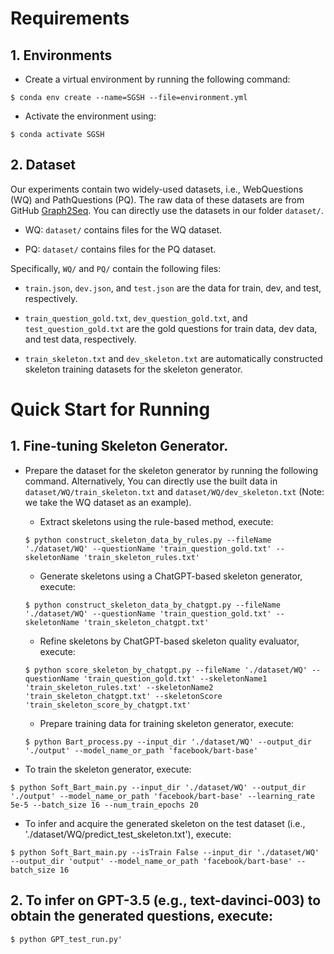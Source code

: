 # Requirements
## 1. Environments
* Create a virtual environment by running the following command:
```
$ conda env create --name=SGSH --file=environment.yml
```
* Activate the environment using:
```
$ conda activate SGSH
```

## 2. Dataset
Our experiments contain two widely-used datasets, i.e., WebQuestions (WQ) and PathQuestions (PQ). The raw data of these datasets are from GitHub [Graph2Seq](https://github.com/hugochan/Graph2Seq-for-KGQG). You can directly use the datasets in our folder `dataset/`. 
* WQ: `dataset/` contains files for the WQ dataset.

* PQ: `dataset/` contains files for the PQ dataset.

Specifically, `WQ/` and `PQ/` contain the following files:
* `train.json`, `dev.json`, and `test.json` are the data for train, dev, and test, respectively.

* `train_question_gold.txt`, `dev_question_gold.txt`, and `test_question_gold.txt` are the gold questions for train data, dev data, and test data, respectively.
* `train_skeleton.txt` and `dev_skeleton.txt` are automatically constructed skeleton training datasets for the skeleton generator.

# Quick Start for Running

## 1. Fine-tuning Skeleton Generator.
   
* Prepare the dataset for the skeleton generator by running the following command. Alternatively, You can directly use the built data in `dataset/WQ/train_skeleton.txt` and `dataset/WQ/dev_skeleton.txt` (Note: we take the WQ dataset as an example).

  * Extract skeletons using the rule-based method, execute:
  ```
  $ python construct_skeleton_data_by_rules.py --fileName './dataset/WQ' --questionName 'train_question_gold.txt' --skeletonName 'train_skeleton_rules.txt'
  ```
  * Generate skeletons using a ChatGPT-based skeleton generator, execute:
  ```
  $ python construct_skeleton_data_by_chatgpt.py --fileName './dataset/WQ' --questionName 'train_question_gold.txt' --skeletonName 'train_skeleton_chatgpt.txt'
  ```
  * Refine skeletons by ChatGPT-based skeleton quality evaluator, execute:
  ```
  $ python score_skeleton_by_chatgpt.py --fileName './dataset/WQ' --questionName 'train_question_gold.txt' --skeletonName1 'train_skeleton_rules.txt' --skeletonName2 'train_skeleton_chatgpt.txt' --skeletonScore 'train_skeleton_score_by_chatgpt.txt'
  ```
  * Prepare training data for training skeleton generator, execute:
   ```
   $ python Bart_process.py --input_dir './dataset/WQ' --output_dir './output' --model_name_or_path 'facebook/bart-base'
   ```
* To train the skeleton generator, execute:
```
$ python Soft_Bart_main.py --input_dir './dataset/WQ' --output_dir './output' --model_name_or_path 'facebook/bart-base' --learning_rate 5e-5 --batch_size 16 --num_train_epochs 20
```
* To infer and acquire the generated skeleton on the test dataset (i.e., './dataset/WQ/predict_test_skeleton.txt'), execute:
```
$ python Soft_Bart_main.py --isTrain False --input_dir './dataset/WQ' --output_dir 'output' --model_name_or_path 'facebook/bart-base' --batch_size 16 
```
## 2. To infer on GPT-3.5 (e.g., text-davinci-003) to obtain the generated questions, execute:
```
$ python GPT_test_run.py'
```


